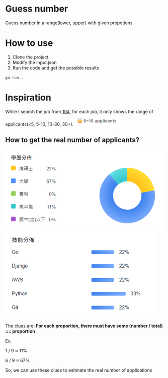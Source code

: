 # Guess number
Guess number in a range(lower, upper) with given propotions

# How to use
1. Clone the project
2. Modify the input.json
3. Run the code and get the possible results
```
go run .
```

# Inspiration
While I search the job from [104](https://www.104.com.tw/), for each job, it only shows the range of applicants(<5, 5-10, 10-30, 30+).
![alt text](image.png)

## How to get the real number of applicants?
![alt text](image-1.png)
![alt text](image-2.png)

The clues are:
**For each proportion, there must have some (number / total) == proportion**

Ex.

1 / 9 &#8776; 11%

6 / 9 &#8776; 67%

So, we can use these clues to esitmate the real number of applications